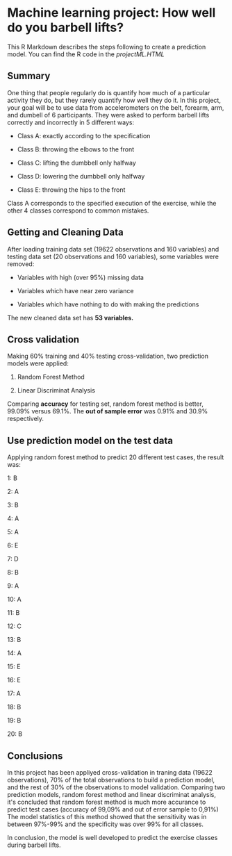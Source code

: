# Machine learning project: How well do you barbell lifts?

This R Markdown describes the steps following to create a prediction model. You can find the R code in the *projectML.HTML*

## Summary
One thing that people regularly do is quantify how much of a particular activity they do, but they rarely quantify how well they do it. In this project, your goal will be to use data from accelerometers on the belt, forearm, arm, and dumbell of 6 participants. They were asked to perform barbell lifts correctly and incorrectly in 5 different ways:
        
* Class A: exactly according to the specification

* Class B: throwing the elbows to the front

* Class C: lifting the dumbbell only halfway

* Class D: lowering the dumbbell only halfway

* Class E: throwing the hips to the front

Class A corresponds to the specified execution of the exercise, while the other 4 classes correspond to common mistakes.

## Getting and Cleaning Data
After loading training data set (19622 observations and 160 variables) and testing data set (20 observations and 160 variables), some variables were removed:

* Variables with high (over 95%) missing data

* Variables which have near zero variance 

* Variables which have nothing to do with making the predictions

The new cleaned data set has **53 variables.**

## Cross validation
Making 60% training and 40% testing cross-validation, two prediction models were applied:
1. Random Forest Method

2. Linear Discriminat Analysis

Comparing **accuracy** for testing set, random forest method is better, 99.09% versus 69.1%. The **out of sample error** was 0.91% and 30.9% respectively.

## Use prediction model on the test data
Applying random forest method to predict 20 different test cases, the result was:

 1: B
 
 2: A
 
 3: B
 
 4: A
 
 5: A
 
 6: E
 
 7: D
 
 8: B
 
 9: A
 
 10: A
 
 11: B
 
 12: C
 
 13: B
 
 14: A
 
 15: E
 
 16: E
 
 17: A
 
 18: B
 
 19: B
 
 20: B
 
 ## Conclusions
In this project has been appliyed cross-validation in traning data (19622 observations), 70% of the total observations to build a prediction model, and the rest of 30% of the observations to model validation.
Comparing two prediction models, random forest method and linear discriminat analysis, it's concluded that random forest method is much more accurance to predict test cases (accuracy of 99,09% and out of error sample to 0,91%)
The model statistics of this method showed that the sensitivity was in between 97%-99% and the specificity was over 99% for all classes.

In conclusion, the model is well developed to predict the exercise classes during barbell lifts.

